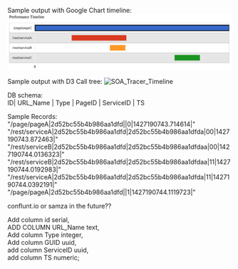 Sample output with Google Chart timeline:
![SOA_Tracer_Timeline](https://github.com/joychester/soa_tracer_poc/blob/master/gchart_timing.png)

Sample output with D3 Call tree:
![SOA_Tracer_Timeline]()  

DB schema:  
ID| URL_Name | Type | PageID | ServiceID | TS

Sample Records:  
"/page/pageA|2d52bc55b4b986aa1dfd||0|1427190743.714614|"
"/rest/serviceA|2d52bc55b4b986aa1dfd|2d52bc55b4b986aa1dfda|00|1427190743.872463|"
"/rest/serviceB|2d52bc55b4b986aa1dfd|2d52bc55b4b986aa1dfdaa|00|1427190744.0136323|"
"/rest/serviceB|2d52bc55b4b986aa1dfd|2d52bc55b4b986aa1dfdaa|11|1427190744.0192983|"
"/rest/serviceA|2d52bc55b4b986aa1dfd|2d52bc55b4b986aa1dfda|11|1427190744.0392191|"
"/page/pageA|2d52bc55b4b986aa1dfd||1|1427190744.1119723|"

conflunt.io or samza in the future??

Add column id serial,  
ADD COLUMN URL_Name text,  
Add column Type integer,  
Add column GUID uuid,   
add column ServiceID uuid,   
add column TS  numeric;  
